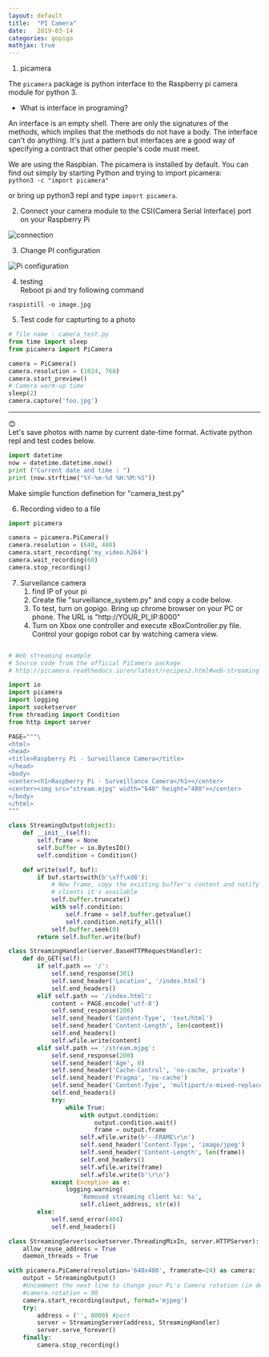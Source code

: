 ```yaml
---
layout: default
title:  "PI Camera"
date:   2019-03-14 
categories: gopigo
mathjax: true
---
```


1. picamera  

The `picamera` package is python interface to the Raspberry pi camera module for python 3.  

- What is interface in programing?  

An interface is an empty shell. There are only the signatures of the methods, which implies that the methods do not have a body. The interface can't do anything. It's just a pattern but interfaces are a good way of specifying a contract that other people's code must meet.  

We are using the Raspbian. The picamera is installed by default. You can find out simply by starting Python and trying to import picamera:  
```python3 -c "import picamera"```  

or bring up python3 repl and type `import picamera`.  

2. Connect your camera module to the CSI(Camera Serial Interface) port on your Raspberry Pi  

![connection](https://picamera.readthedocs.io/en/latest/_images/good_connection.jpg)

3. Change PI configuration  

![Pi configuration](https://picamera.readthedocs.io/en/latest/_images/enable_camera.png)

4. testing  
Reboot pi and try following command  

```raspistill -o image.jpg```  

5. Test code for capturting to a photo  

```python
# file name : camera_test.py
from time import sleep
from picamera import PiCamera

camera = PiCamera()
camera.resolution = (1024, 768)
camera.start_preview()
# Camera warm-up time
sleep(2)
camera.capture('foo.jpg')
```
---  
😊   
Let's save photos with name by current date-time format.
Activate python repl and test codes below.
```python
import datetime
now = datetime.datetime.now()
print ("Current date and time : ")
print (now.strftime("%Y-%m-%d %H:%M:%S"))
```
Make simple function definetion for "camera_test.py"

6. Recording video to a file

```python
import picamera

camera = picamera.PiCamera()
camera.resolution = (640, 480)
camera.start_recording('my_video.h264')
camera.wait_recording(60)
camera.stop_recording()
```

7. Surveilance camera
    1. find IP of your pi
    2. Create file "surveillance_system.py" and copy a code below.
    3. To test, turn on gopigo. Bring up chrome browser on your PC or phone. The URL is "http://YOUR_PI_IP:8000"
    4. Turn on Xbox one controller and execute xBoxController.py file. Control your gopigo robot car by watching camera view. 

```python

# Web streaming example
# Source code from the official PiCamera package
# http://picamera.readthedocs.io/en/latest/recipes2.html#web-streaming

import io
import picamera
import logging
import socketserver
from threading import Condition
from http import server

PAGE="""\
<html>
<head>
<title>Raspberry Pi - Surveillance Camera</title>
</head>
<body>
<center><h1>Raspberry Pi - Surveillance Camera</h1></center>
<center><img src="stream.mjpg" width="640" height="480"></center>
</body>
</html>
"""

class StreamingOutput(object):
    def __init__(self):
        self.frame = None
        self.buffer = io.BytesIO()
        self.condition = Condition()

    def write(self, buf):
        if buf.startswith(b'\xff\xd8'):
            # New frame, copy the existing buffer's content and notify all
            # clients it's available
            self.buffer.truncate()
            with self.condition:
                self.frame = self.buffer.getvalue()
                self.condition.notify_all()
            self.buffer.seek(0)
        return self.buffer.write(buf)

class StreamingHandler(server.BaseHTTPRequestHandler):
    def do_GET(self):
        if self.path == '/':
            self.send_response(301)
            self.send_header('Location', '/index.html')
            self.end_headers()
        elif self.path == '/index.html':
            content = PAGE.encode('utf-8')
            self.send_response(200)
            self.send_header('Content-Type', 'text/html')
            self.send_header('Content-Length', len(content))
            self.end_headers()
            self.wfile.write(content)
        elif self.path == '/stream.mjpg':
            self.send_response(200)
            self.send_header('Age', 0)
            self.send_header('Cache-Control', 'no-cache, private')
            self.send_header('Pragma', 'no-cache')
            self.send_header('Content-Type', 'multipart/x-mixed-replace; boundary=FRAME')
            self.end_headers()
            try:
                while True:
                    with output.condition:
                        output.condition.wait()
                        frame = output.frame
                    self.wfile.write(b'--FRAME\r\n')
                    self.send_header('Content-Type', 'image/jpeg')
                    self.send_header('Content-Length', len(frame))
                    self.end_headers()
                    self.wfile.write(frame)
                    self.wfile.write(b'\r\n')
            except Exception as e:
                logging.warning(
                    'Removed streaming client %s: %s',
                    self.client_address, str(e))
        else:
            self.send_error(404)
            self.end_headers()

class StreamingServer(socketserver.ThreadingMixIn, server.HTTPServer):
    allow_reuse_address = True
    daemon_threads = True

with picamera.PiCamera(resolution='640x480', framerate=24) as camera:
    output = StreamingOutput()
    #Uncomment the next line to change your Pi's Camera rotation (in degrees)
    #camera.rotation = 90
    camera.start_recording(output, format='mjpeg')
    try:
        address = ('', 8000) #port
        server = StreamingServer(address, StreamingHandler)
        server.serve_forever()
    finally:
        camera.stop_recording()
```        
    

